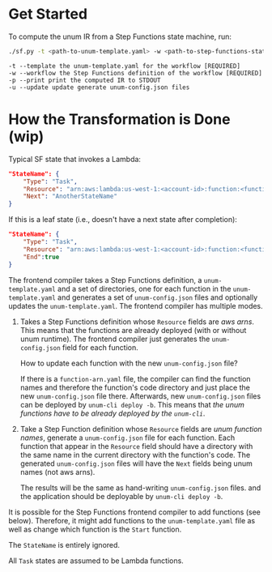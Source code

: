 # Get Started
To compute the unum IR from a Step Functions state machine, run:

```bash
./sf.py -t <path-to-unum-template.yaml> -w <path-to-step-functions-state-machine>
```

```
-t --template the unum-template.yaml for the workflow [REQUIRED]
-w --workflow the Step Functions definition of the workflow [REQUIRED]
-p --print print the computed IR to STDOUT
-u --update update generate unum-config.json files
```
# How the Transformation is Done (wip)

Typical SF state that invokes a Lambda:

```json
"StateName": {
	"Type": "Task",
    "Resource": "arn:aws:lambda:us-west-1:<account-id>:function:<function-name>",
    "Next": "AnotherStateName"
}
```

If this is a leaf state (i.e., doesn't have a next state after completion):

```json
"StateName": {
	"Type": "Task",
    "Resource": "arn:aws:lambda:us-west-1:<account-id>:function:<function-name>",
    "End":true
}
```



The frontend compiler takes a Step Functions definition, a `unum-template.yaml` and a set of directories, one for each function in the `unum-template.yaml` and generates a set of `unum-config.json` files and optionally updates the `unum-template.yaml`. The frontend compiler has multiple modes. 

1. Takes a Step Functions definition whose `Resource` fields are *aws arns*. This means that the functions are already deployed (with or without unum runtime). The frontend compiler just generates the `unum-config.json` field for each function.

   How to update each function with the new `unum-config.json` file?

   If there is a `function-arn.yaml` file, the compiler can find the function names and therefore the function's code directory and just place the new `unum-config.json` file there. Afterwards, new `unum-config.json` files can be deployed by `unum-cli deploy -b`. This means that *the unum functions have to be already deployed by the `unum-cli`*.

2. Take a Step Function definition whose `Resource` fields are *unum function names*, generate a `unum-config.json` file for each function. Each function that appear in the `Resource` field should have a directory with the same name in the current directory with the function's code. The generated `unum-config.json` files will have the `Next` fields being unum names (not aws arns).

   The results will be the same as hand-writing `unum-config.json` files. and the application should be deployable by `unum-cli deploy -b`.

It is possible for the Step Functions frontend compiler to add functions (see below). Therefore, it might add functions to the `unum-template.yaml` file as well as change which function is the `Start` function.

The `StateName` is entirely ignored.

All `Task` states are assumed to be Lambda functions.


